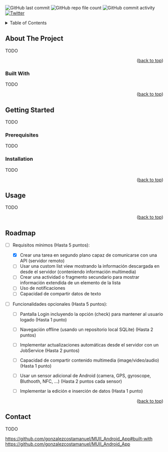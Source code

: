 
<a name="readme-top"></a>




<!-- PROJECT SHIELDS -->
<!--
*** I'm using markdown "reference style" links for readability.
*** Reference links are enclosed in brackets [ ] instead of parentheses ( ).
*** See the bottom of this document for the declaration of the reference variables
*** for contributors-url, forks-url, etc. This is an optional, concise syntax you may use.
*** https://www.markdownguide.org/basic-syntax/#reference-style-links
-->
![GitHub last commit](https://img.shields.io/github/last-commit/gonzalezcostamanuel/MUII_Android_App?style=for-the-badge)
![GitHub repo file count](https://img.shields.io/github/directory-file-count/gonzalezcostamanuel/MUII_Android_App?style=for-the-badge)
![GitHub commit activity](https://img.shields.io/github/commit-activity/y/gonzalezcostamanuel/MUII_Android_App?style=for-the-badge)
[![Twitter](https://img.shields.io/twitter/url?style=for-the-badge&url=https%3A%2F%2Fgithub.com%2Fgonzalezcostamanuel%2FMUII_Android_App)](https://twitter.com/intent/tweet?text=Wow:&url=https%3A%2F%2Fgithub.com%2Fgonzalezcostamanuel%2FMUII_Android_App)

<!--
[![MIT License][license-shield]][license-url]
[![LinkedIn][linkedin-shield]][linkedin-url]
-->




<!-- TABLE OF CONTENTS -->
<details>
  <summary>Table of Contents</summary>
  <ol>
    <li>
      <a href="#about-the-project">About The Project</a>
    </li>
    <li>
      <a href="#getting-started">Getting Started</a>
      <ul>
        <li><a href="#prerequisites">Prerequisites</a></li>
        <li><a href="#installation">Installation</a></li>
      </ul>
    </li>
    <li><a href="#usage">Usage</a></li>
    <li><a href="#roadmap">Roadmap</a></li>
    <li><a href="#contact">Contact</a></li>
  </ol>
</details>



<!-- ABOUT THE PROJECT -->
## About The Project


TODO

<p align="right">(<a href="#readme-top">back to top</a>)</p>



### Built With

TODO


<!--
This section should list any major frameworks/libraries used to bootstrap your project. Leave any add-ons/plugins for the acknowledgements section. Here are a few examples.

* [![Next][Next.js]][Next-url]
* [![React][React.js]][React-url]
* [![Vue][Vue.js]][Vue-url]
* [![Angular][Angular.io]][Angular-url]
* [![Svelte][Svelte.dev]][Svelte-url]
* [![Laravel][Laravel.com]][Laravel-url]
* [![Bootstrap][Bootstrap.com]][Bootstrap-url]
* [![JQuery][JQuery.com]][JQuery-url]
-->

<p align="right">(<a href="#readme-top">back to top</a>)</p>



<!-- GETTING STARTED -->
## Getting Started

TODO
<!--
This is an example of how you may give instructions on setting up your project locally.
To get a local copy up and running follow these simple example steps.
-->

### Prerequisites
TODO
<!--
This is an example of how to list things you need to use the software and how to install them.
* npm
  ```sh
  npm install npm@latest -g
  ```
-->

### Installation

TODO

<!--
_Below is an example of how you can instruct your audience on installing and setting up your app. This template doesn't rely on any external dependencies or services._

1. Get a free API Key at [https://example.com](https://example.com)
2. Clone the repo
   ```sh
   git clone https://github.com/your_username_/Project-Name.git
   ```
3. Install NPM packages
   ```sh
   npm install
   ```
4. Enter your API in `config.js`
   ```js
   const API_KEY = 'ENTER YOUR API';
   ```

-->

<p align="right">(<a href="#readme-top">back to top</a>)</p>



<!-- USAGE EXAMPLES -->
## Usage

 TODO 
 
<!--
Use this space to show useful examples of how a project can be used. Additional screenshots, code examples and demos work well in this space. You may also link to more resources.

_For more examples, please refer to the [Documentation](https://example.com)_

-->
<p align="right">(<a href="#readme-top">back to top</a>)</p>



<!-- ROADMAP -->
## Roadmap

- [ ] Requisitos mínimos (Hasta 5 puntos):

    - [x] Crear una tarea en segundo plano capaz de comunicarse con una API (servidor remoto)
    - [ ] Usar una custom list view mostrando la información descargada en desde el servidor (conteniendo información multimedia)
    - [ ] Crear una actividad o fragmento secundario para mostrar información extendida de un elemento de la lista
    - [ ] Uso de notificaciones
    - [ ] Capacidad de compartir datos de texto

- [ ] Funcionalidades opcionales (Hasta 5 puntos):

    - [ ] Pantalla Login incluyendo la opción (check) para mantener al usuario logado (Hasta 1 punto)
    - [ ] Navegación offline (usando un repositorio local SQLite) (Hasta 2 puntos)
    - [ ] Implementar actualizaciones automáticas desde el servidor con un JobService (Hasta 2 puntos)
    - [ ] Capacidad de compartir contenido multimedia (image/video/audio) (Hasta 1 punto)
    - [ ] Usar un sensor adicional de Android (camera, GPS, gyroscope, Bluthooth, NFC, ...) (Hasta 2 puntos cada sensor)
    - [ ] Implementar la edición e inserción de datos (Hasta 1 punto)
    

<p align="right">(<a href="#readme-top">back to top</a>)</p>




<!-- CONTACT -->
## Contact

TODO

<!--

Your Name - [@your_twitter](https://twitter.com/your_username) - email@example.com

Project Link: [https://github.com/your_username/repo_name](https://github.com/your_username/repo_name)

<p align="right">(<a href="#readme-top">back to top</a>)</p>
-->

https://github.com/gonzalezcostamanuel/MUII_Android_App#built-with
https://github.com/gonzalezcostamanuel/MUII_Android_App


<!-- MARKDOWN LINKS & IMAGES -->
[contributors-shield]: https://img.shields.io/github/contributors/gonzalezcostamanuel/MUII_Android_App.svg?style=for-the-badge
[contributors-url]: https://github.com/gonzalezcostamanuel/MUII_Android_App/graphs/contributors
